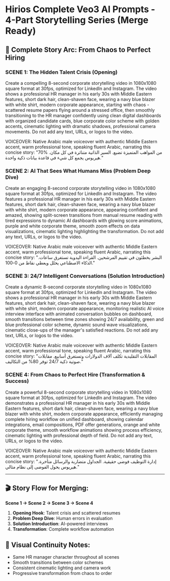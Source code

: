 # Hirios Complete Veo3 AI Prompts - 4-Part Storytelling Series (Merge Ready)

## 📖 Complete Story Arc: From Chaos to Perfect Hiring

### SCENE 1: The Hidden Talent Crisis (Opening)
Create a compelling 8-second corporate storytelling video in 1080x1080 square format at 30fps, optimized for LinkedIn and Instagram. The video shows a professional HR manager in his early 30s with Middle Eastern features, short dark hair, clean-shaven face, wearing a navy blue blazer with white shirt, modern corporate appearance, starting with chaos - scattered resume papers flying around a stressed office, then smoothly transitioning to the HR manager confidently using clean digital dashboards with organized candidate cards, blue corporate color scheme with golden accents, cinematic lighting with dramatic shadows, professional camera movements. Do not add any text, URLs, or logos to the video.

VOICEOVER: Native Arabic male voiceover with authentic Middle Eastern accent, warm professional tone, speaking fluent Arabic, narrating this concise story: "70% من المواهب المتميزة تضيع. السير الذاتية متناثرة في كل مكان. هيريوس يجمع كل شيء في قاعدة بيانات ذكية واحدة."

### SCENE 2: AI That Sees What Humans Miss (Problem Deep Dive)
Create an engaging 8-second corporate storytelling video in 1080x1080 square format at 30fps, optimized for LinkedIn and Instagram. The video features a professional HR manager in his early 30s with Middle Eastern features, short dark hair, clean-shaven face, wearing a navy blue blazer with white shirt, modern corporate appearance, appearing confident and amazed, showing split-screen transitions from manual resume reading with tired expressions to dynamic AI dashboards with glowing score animations, purple and white corporate theme, smooth zoom effects on data visualizations, cinematic lighting highlighting the transformation. Do not add any text, URLs, or logos to the video.

VOICEOVER: Native Arabic male voiceover with authentic Middle Eastern accent, warm professional tone, speaking fluent Arabic, narrating this concise story: "البشر يخطئون في تقييم المرشحين. القراءة اليدوية تستغرق ساعات. الذكاء الاصطناعي يحلل ويعطي نقاط من 0-100."

### SCENE 3: 24/7 Intelligent Conversations (Solution Introduction)
Create a dynamic 8-second corporate storytelling video in 1080x1080 square format at 30fps, optimized for LinkedIn and Instagram. The video shows a professional HR manager in his early 30s with Middle Eastern features, short dark hair, clean-shaven face, wearing a navy blue blazer with white shirt, modern corporate appearance, monitoring realistic AI voice interview interface with animated conversation bubbles on dashboard, smooth transitions between time zones showing 24/7 availability, green and blue professional color scheme, dynamic sound wave visualizations, cinematic close-ups of the manager's satisfied reactions. Do not add any text, URLs, or logos to the video.

VOICEOVER: Native Arabic male voiceover with authentic Middle Eastern accent, warm professional tone, speaking fluent Arabic, narrating this concise story: "المقابلات التقليدية تكلف آلاف الدولارات وتستغرق أسابيع. مقابلات صوتية ذكية 24/7 توفر 80% من التكاليف."

### SCENE 4: From Chaos to Perfect Hire (Transformation & Success)
Create a powerful 8-second corporate storytelling video in 1080x1080 square format at 30fps, optimized for LinkedIn and Instagram. The video demonstrates a professional HR manager in his early 30s with Middle Eastern features, short dark hair, clean-shaven face, wearing a navy blue blazer with white shirt, modern corporate appearance, efficiently managing complete hiring workflow on unified dashboard, showing calendar integrations, email compositions, PDF offer generations, orange and white corporate theme, smooth workflow animations showing process efficiency, cinematic lighting with professional depth of field. Do not add any text, URLs, or logos to the video.

VOICEOVER: Native Arabic male voiceover with authentic Middle Eastern accent, warm professional tone, speaking fluent Arabic, narrating this concise story: "إدارة التوظيف فوضى حقيقية. الجداول متضاربة والرسائل متأخرة. هيريوس يحول الفوضى إلى نظام مثالي."

---

## 🎬 Story Flow for Merging:

**Scene 1 → Scene 2 → Scene 3 → Scene 4**

1. **Opening Hook**: Talent crisis and scattered resumes
2. **Problem Deep Dive**: Human errors in evaluation
3. **Solution Introduction**: AI-powered interviews
4. **Transformation**: Complete workflow automation

## 🎯 Visual Continuity Notes:
- Same HR manager character throughout all scenes
- Smooth transitions between color schemes
- Consistent cinematic lighting and camera work
- Progressive transformation from chaos to order
